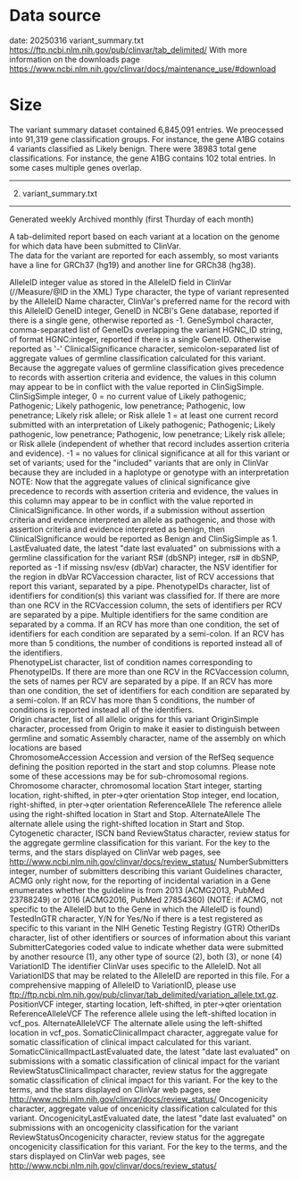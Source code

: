 # Data source

date: 20250316
variant_summary.txt
<https://ftp.ncbi.nlm.nih.gov/pub/clinvar/tab_delimited/>
With more information on the downloads page <https://www.ncbi.nlm.nih.gov/clinvar/docs/maintenance_use/#download>

# Size
The variant summary dataset contained 6,845,091 entries.
We preocessed into 91,319 gene classification groups. For instance, the gene A1BG cotains 4 variants classified as Likely benign.
There were 38983 total gene classifications. For instance, the gene A1BG contains 102 total entries. In some cases multiple genes overlap. 


--------------------------------------------------------------------------------
2. variant_summary.txt
--------------------------------------------------------------------------------
Generated weekly
Archived monthly (first Thurday of each month)


A tab-delimited report based on each variant at a location on the genome for which data have been submitted to ClinVar.  
The data for the variant are reported for each assembly, so most variants have a line for GRCh37 (hg19) and another line for GRCh38 (hg38).
 



AlleleID               integer value as stored in the AlleleID field in ClinVar  (//Measure/@ID in the XML)
Type                   character, the type of variant represented by the AlleleID
Name                   character, ClinVar's preferred name for the record with this AlleleID
GeneID                 integer, GeneID in NCBI's Gene database, reported if there is a single gene, otherwise reported as -1.
GeneSymbol             character, comma-separated list of GeneIDs overlapping the variant
HGNC_ID                string, of format HGNC:integer, reported if there is a single GeneID. Otherwise reported as '-'
ClinicalSignificance   character, semicolon-separated list of aggregate values of germline classification calculated for this variant.
                       Because the aggregate values of germline classification gives precedence to records with assertion criteria 
                       and evidence, the values in this column may appear to be in conflict with the value reported in ClinSigSimple. 
ClinSigSimple          integer, 0 = no current value of Likely pathogenic; Pathogenic; Likely pathogenic, low penetrance;
                                    Pathogenic, low penetrance; Likely risk allele; or Risk allele
                                1 = at least one current record submitted with an interpretation of Likely pathogenic; Pathogenic;
                                    Likely pathogenic, low penetrance; Pathogenic, low penetrance; Likely risk allele; 
                                    or Risk allele (independent of whether that record includes assertion criteria and evidence).
                               -1 = no values for clinical significance at all for this variant or set of variants; used for
                                    the "included" variants that are only in ClinVar because they are included in a
                                    haplotype or genotype with an interpretation
                       NOTE: Now that the aggregate values of clinical significance give precedence to records with
                             assertion criteria and evidence, the values in this column may appear to be in conflict with the
                             value reported in ClinicalSignificance.  In other words, if a submission without assertion criteria and
                             evidence interpreted an allele as pathogenic, and those with assertion criteria and evidence interpreted
                             as benign, then ClinicalSignificance would be reported as Benign and ClinSigSimple as 1.
LastEvaluated          date, the latest "date last evaluated" on submissions with a germline classification for the variant
RS# (dbSNP)            integer, rs# in dbSNP, reported as -1 if missing
nsv/esv (dbVar)        character, the NSV identifier for the region in dbVar
RCVaccession           character, list of RCV accessions that report this variant, separated by a pipe.
PhenotypeIDs           character, list of identifiers for condition(s) this variant was classified for. If there are more than one RCV
                       in the RCVaccession column, the sets of identifiers per RCV are separated by a pipe. Multiple identifiers for
                       the same condition are separated by a comma. If an RCV has more than one condition, the set of identifiers for
                       each condition are separated by a semi-colon. If an RCV has more than 5 conditions, the number of conditions 
                       is reported instead all of the identifiers.                       
PhenotypeList          character, list of condition names corresponding to PhenotypeIDs. If there are more than one RCV in the RCVaccession
                       column, the sets of names per RCV are separated by a pipe. If an RCV has more than one condition, the set of identifiers
                       for each condition are separated by a semi-colon. If an RCV has more than 5 conditions, the number of conditions is
                       reported instead all of the identifiers.                       
Origin                 character, list of all allelic origins for this variant
OriginSimple           character, processed from Origin to make it easier to distinguish between germline and somatic
Assembly               character, name of the assembly on which locations are based  
ChromosomeAccession    Accession and version of the RefSeq sequence defining the position reported in the start and stop columns. 
                       Please note some of these accessions may be for sub-chromosomal regions.
Chromosome             character, chromosomal location
Start                  integer, starting location, right-shifted, in pter->qter orientation
Stop                   integer, end location, right-shifted, in pter->qter orientation
ReferenceAllele        The reference allele using the right-shifted location in Start and Stop.
AlternateAllele        The alternate allele using the right-shifted location in Start and Stop.
Cytogenetic            character, ISCN band
ReviewStatus           character, review status for the aggregate germline classification for this variant. For the key to the terms, 
                       and the stars displayed on ClinVar web pages, see http://www.ncbi.nlm.nih.gov/clinvar/docs/review_status/
NumberSubmitters       integer, number of submitters describing this variant
Guidelines             character, ACMG only right now, for the reporting of incidental variation in a Gene 
                       enumerates whether the guideline is from 2013 (ACMG2013, PubMed 23788249) or 2016 (ACMG2016, PubMed 27854360)
                       (NOTE: if ACMG, not specific to the AlleleID but to the Gene in which the AlleleID is found)
TestedInGTR            character, Y/N for Yes/No if there is a test registered as specific to this variant 
                       in the NIH Genetic Testing Registry (GTR)
OtherIDs               character, list of other identifiers or sources of information about this variant
SubmitterCategories    coded value to indicate whether data were submitted by another resource (1), any other type of source (2), both
		       (3), or none (4)
VariationID            The identifier ClinVar uses specific to the AlleleID.  Not all VariationIDS that may be related to
                       the AlleleID are reported in this file. For a comprehensive mapping of AlleleID to VariationID,
		       please use ftp://ftp.ncbi.nlm.nih.gov/pub/clinvar/tab_delimited/variation_allele.txt.gz.
PositionVCF	       integer, starting location, left-shifted, in pter->qter orientation
ReferenceAlleleVCF     The reference allele using the left-shifted location in vcf_pos.
AlternateAlleleVCF     The alternate allele using the left-shifted location in vcf_pos.
SomaticClinicalImpact			character, aggregate value for somatic classification of clinical impact calculated for this variant.
SomaticClinicalImpactLastEvaluated	date, the latest "date last evaluated" on submissions with a somatic classification of clinical impact for the variant
ReviewStatusClinicalImpact		character, review status for the aggregate somatic classification of clinical impact for this variant. For the key to the terms, 
                       and the stars displayed on ClinVar web pages, see http://www.ncbi.nlm.nih.gov/clinvar/docs/review_status/
Oncogenicity				character, aggregate value of oncenicity classification calculated for this variant.
OncogenicityLastEvaluated		date, the latest "date last evaluated" on submissions with an oncogenicity classification for the variant
ReviewStatusOncogenicity		character, review status for the aggregate oncogenicity classification for this variant. For the key to the terms, 
                       and the stars displayed on ClinVar web pages, see http://www.ncbi.nlm.nih.gov/clinvar/docs/review_status/
							  
                     

